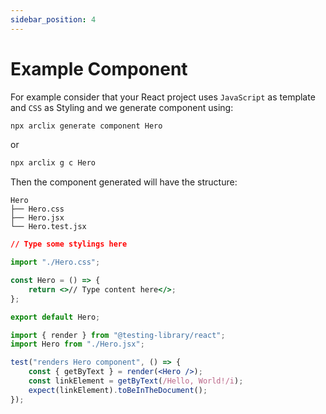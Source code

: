```yaml
---
sidebar_position: 4
---
```


# Example Component

For example consider that your React project uses `JavaScript` as template and `CSS` as Styling and we generate component using:

```bash
npx arclix generate component Hero
```

or

```bash
npx arclix g c Hero
```

Then the component generated will have the structure:

```
Hero
├── Hero.css
├── Hero.jsx
└── Hero.test.jsx
```

```css title="Hero.css"
// Type some stylings here
```

```jsx title="Hero.jsx"
import "./Hero.css";

const Hero = () => {
    return <>// Type content here</>;
};

export default Hero;
```

```jsx title="Hero.test.jsx"
import { render } from "@testing-library/react";
import Hero from "./Hero.jsx";

test("renders Hero component", () => {
    const { getByText } = render(<Hero />);
    const linkElement = getByText(/Hello, World!/i);
    expect(linkElement).toBeInTheDocument();
});
```
